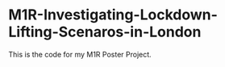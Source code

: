 # M1R-Investigating-Lockdown-Lifting-Scenaros-in-London
This is the code for my M1R Poster Project. 
